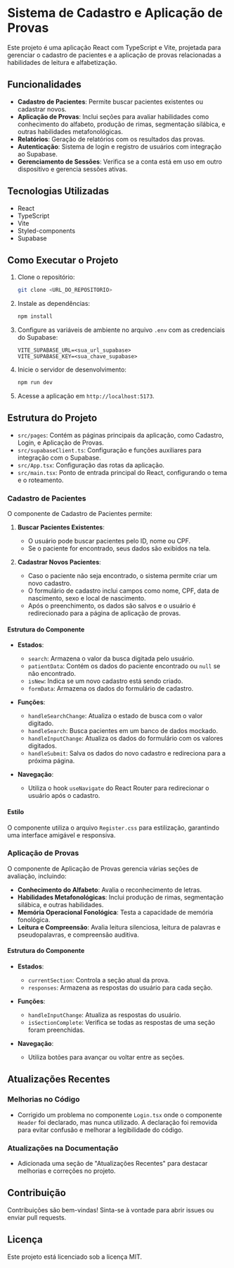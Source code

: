 # Sistema de Cadastro e Aplicação de Provas

Este projeto é uma aplicação React com TypeScript e Vite, projetada para gerenciar o cadastro de pacientes e a aplicação de provas relacionadas a habilidades de leitura e alfabetização.

## Funcionalidades

- **Cadastro de Pacientes**: Permite buscar pacientes existentes ou cadastrar novos.
- **Aplicação de Provas**: Inclui seções para avaliar habilidades como conhecimento do alfabeto, produção de rimas, segmentação silábica, e outras habilidades metafonológicas.
- **Relatórios**: Geração de relatórios com os resultados das provas.
- **Autenticação**: Sistema de login e registro de usuários com integração ao Supabase.
- **Gerenciamento de Sessões**: Verifica se a conta está em uso em outro dispositivo e gerencia sessões ativas.

## Tecnologias Utilizadas

- React
- TypeScript
- Vite
- Styled-components
- Supabase

## Como Executar o Projeto

1. Clone o repositório:
   ```bash
   git clone <URL_DO_REPOSITORIO>
   ```
2. Instale as dependências:
   ```bash
   npm install
   ```
3. Configure as variáveis de ambiente no arquivo `.env` com as credenciais do Supabase:
   ```env
   VITE_SUPABASE_URL=<sua_url_supabase>
   VITE_SUPABASE_KEY=<sua_chave_supabase>
   ```
4. Inicie o servidor de desenvolvimento:
   ```bash
   npm run dev
   ```
5. Acesse a aplicação em `http://localhost:5173`.

## Estrutura do Projeto

- `src/pages`: Contém as páginas principais da aplicação, como Cadastro, Login, e Aplicação de Provas.
- `src/supabaseClient.ts`: Configuração e funções auxiliares para integração com o Supabase.
- `src/App.tsx`: Configuração das rotas da aplicação.
- `src/main.tsx`: Ponto de entrada principal do React, configurando o tema e o roteamento.

### Cadastro de Pacientes

O componente de Cadastro de Pacientes permite:

1. **Buscar Pacientes Existentes**:
   - O usuário pode buscar pacientes pelo ID, nome ou CPF.
   - Se o paciente for encontrado, seus dados são exibidos na tela.

2. **Cadastrar Novos Pacientes**:
   - Caso o paciente não seja encontrado, o sistema permite criar um novo cadastro.
   - O formulário de cadastro inclui campos como nome, CPF, data de nascimento, sexo e local de nascimento.
   - Após o preenchimento, os dados são salvos e o usuário é redirecionado para a página de aplicação de provas.

#### Estrutura do Componente

- **Estados**:
  - `search`: Armazena o valor da busca digitada pelo usuário.
  - `patientData`: Contém os dados do paciente encontrado ou `null` se não encontrado.
  - `isNew`: Indica se um novo cadastro está sendo criado.
  - `formData`: Armazena os dados do formulário de cadastro.

- **Funções**:
  - `handleSearchChange`: Atualiza o estado de busca com o valor digitado.
  - `handleSearch`: Busca pacientes em um banco de dados mockado.
  - `handleInputChange`: Atualiza os dados do formulário com os valores digitados.
  - `handleSubmit`: Salva os dados do novo cadastro e redireciona para a próxima página.

- **Navegação**:
  - Utiliza o hook `useNavigate` do React Router para redirecionar o usuário após o cadastro.

#### Estilo

O componente utiliza o arquivo `Register.css` para estilização, garantindo uma interface amigável e responsiva.

### Aplicação de Provas

O componente de Aplicação de Provas gerencia várias seções de avaliação, incluindo:

- **Conhecimento do Alfabeto**: Avalia o reconhecimento de letras.
- **Habilidades Metafonológicas**: Inclui produção de rimas, segmentação silábica, e outras habilidades.
- **Memória Operacional Fonológica**: Testa a capacidade de memória fonológica.
- **Leitura e Compreensão**: Avalia leitura silenciosa, leitura de palavras e pseudopalavras, e compreensão auditiva.

#### Estrutura do Componente

- **Estados**:
  - `currentSection`: Controla a seção atual da prova.
  - `responses`: Armazena as respostas do usuário para cada seção.

- **Funções**:
  - `handleInputChange`: Atualiza as respostas do usuário.
  - `isSectionComplete`: Verifica se todas as respostas de uma seção foram preenchidas.

- **Navegação**:
  - Utiliza botões para avançar ou voltar entre as seções.

## Atualizações Recentes

### Melhorias no Código

- Corrigido um problema no componente `Login.tsx` onde o componente `Header` foi declarado, mas nunca utilizado. A declaração foi removida para evitar confusão e melhorar a legibilidade do código.

### Atualizações na Documentação

- Adicionada uma seção de "Atualizações Recentes" para destacar melhorias e correções no projeto.

## Contribuição

Contribuições são bem-vindas! Sinta-se à vontade para abrir issues ou enviar pull requests.

## Licença

Este projeto está licenciado sob a licença MIT.
